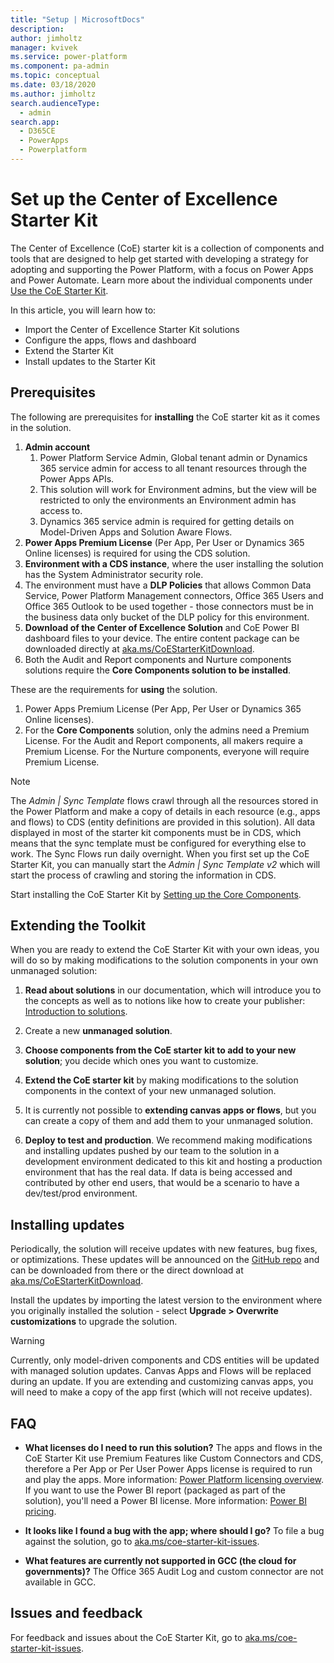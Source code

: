 ```yaml
---
title: "Setup | MicrosoftDocs"
description: 
author: jimholtz
manager: kvivek
ms.service: power-platform
ms.component: pa-admin
ms.topic: conceptual
ms.date: 03/18/2020
ms.author: jimholtz
search.audienceType: 
  - admin
search.app: 
  - D365CE
  - PowerApps
  - Powerplatform
---
```

# Set up the Center of Excellence Starter Kit
<!---KATHY SAYS: This was very clear. Nice!--->
The Center of Excellence (CoE) starter kit is a collection of components and tools that are designed to help get started with developing a strategy for adopting and supporting the Power Platform, with a focus on Power Apps and Power Automate. Learn more about the  individual components under [Use the CoE Starter Kit](starter-kit-explained.md).

In this article, you will learn how to:

- Import the Center of Excellence Starter Kit solutions
- Configure the apps, flows and dashboard
- Extend the Starter Kit
- Install updates to the Starter Kit

## Prerequisites

The following are prerequisites for **installing** the CoE starter kit as it comes in the solution.

1. **Admin account**
    1. Power Platform Service Admin, Global tenant admin or Dynamics 365 service admin for access to all tenant resources through the Power Apps APIs.
    1. This solution will work for Environment admins, but the view will be restricted to only the environments an Environment admin has access to.
    1. Dynamics 365 service admin is required for getting details on Model-Driven Apps and Solution Aware Flows.
1. **Power Apps Premium License** (Per App, Per User or Dynamics 365 Online licenses) is required for using the CDS solution.
1. **Environment with a CDS instance**, where the user installing the solution has the System Administrator security role.
1. The environment must have <!---KATHY SAYS: Not sure about "a DLP Policies" is that a singular or a plural?.--->a **DLP Policies** that allows Common Data Service, Power Platform Management connectors, Office 365 Users and Office 365 Outlook to be used together - those connectors must be in the business data only bucket of the DLP policy for this environment.
1. **Download of the Center of Excellence Solution** and CoE Power BI dashboard files to your device. The entire content package can be downloaded directly at [aka.ms/CoEStarterKitDownload](https://aka.ms/CoEStarterKitDownload).
1. Both the Audit and Report components and Nurture components solutions <!---KATHY SAYS: .Can you please check the capitalization and singular/plural for the foregoing?--->require the **Core Components solution to be installed**.

These are the requirements for **using** the solution.

1. Power Apps Premium License (Per App, Per User or Dynamics 365 Online licenses).
1. For the **Core Components** solution, only the admins need a Premium License. For the Audit and Report components, all makers require a Premium License. For the Nurture components, everyone will require Premium License.

> [!NOTE]
>The *Admin \| Sync Template* flows crawl through all the resources stored in the Power Platform and make a copy of details in each resource (e.g., apps and flows) to CDS (entity definitions are provided in this solution). All data displayed in most of the starter kit components must be in CDS, which means that the sync template must be configured for everything else to work. The Sync Flows run daily overnight. When you first set up the CoE Starter Kit, you can manually start the *Admin \| Sync Template v2* which will start the process of crawling and storing the information in CDS.

Start installing the CoE Starter Kit by [Setting up the Core Components](setup-core-components.md).

## Extending the Toolkit

When you are ready to extend the CoE Starter Kit with your own ideas, you will do so by making modifications to the solution components in your own unmanaged solution:

1. **Read about solutions** in our documentation, which will introduce you to
    the concepts as well as to notions like how to create your publisher: [Introduction to
    solutions](https://docs.microsoft.com/en-us/powerapps/developer/common-data-service/introduction-solutions).


1. Create a new **unmanaged solution**.

1. **Choose components from the CoE starter kit to add to your new solution**;
    you decide which ones you want to customize.

1. **Extend the CoE starter kit** by making modifications to the solution components in the context of your new unmanaged solution.

1. It is currently not possible to **extending canvas apps or flows**, but you can create a copy of them and add them to your unmanaged solution.

1. **Deploy to test and production**. We recommend making modifications and
    installing updates pushed by our team to the solution in a development
    environment dedicated to this kit and hosting a production environment that
    has the real data. If data is being accessed and contributed by other end
    users, that would be a scenario to have a dev/test/prod environment.  

## Installing updates

Periodically, the solution will receive updates with new features, bug fixes, or optimizations. These updates will be announced on the [GitHub repo](https://aka.ms/CoEStarterKitRepo) and can be downloaded from there or the direct download at [aka.ms/CoEStarterKitDownload](https://aka.ms/CoEStarterKitDownload).

Install the updates by importing the latest version to the environment where you originally installed the solution - select **Upgrade > Overwrite customizations** to upgrade the solution.

>[!WARNING]
>Currently, only model-driven components and CDS entities will be updated with managed solution updates. Canvas Apps and Flows will be replaced during an update. If you are extending and customizing canvas apps, you will need to make a copy of the app first (which will not receive updates).

## FAQ

- **What licenses do I need to run this solution?**
The apps and flows in the CoE Starter Kit use Premium Features like Custom Connectors and CDS, therefore a Per App or Per User Power Apps license is required to run and play the apps. More information: [Power Platform licensing overview](https://docs.microsoft.com/power-platform/admin/pricing-billing-skus).
If you want to use the Power BI report (packaged as part of the solution), you'll need a Power BI license. More information: [Power BI pricing](https://powerbi.microsoft.com/pricing/).

- **It looks like I found a bug with the app; where should I go?** To file a bug against <!---KATHY SAYS: Might ot be better but it felt more clear to me.--->the solution, go to [aka.ms/coe-starter-kit-issues](https://aka.ms/coe-starter-kit-issues).

- **What features are currently not supported in GCC (the cloud for governments)?** The Office 365 Audit Log and custom connector are not available in GCC.<!---KATHY SAYS: Consider putting a link to https://www.microsoft.com/en-us/industry/government/. GCC means a lot of different things outside of Microsoft.--->

## Issues and feedback

For feedback and issues about the CoE Starter Kit, go to [aka.ms/coe-starter-kit-issues](https://aka.ms/coe-starter-kit-issues).
